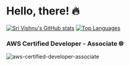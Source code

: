 # Hello, there! 🔥

[![Sri Vishnu's GitHub stats](https://github-readme-stats.vercel.app/api?username=devish99&include_all_commits=true&show_icons=true&count_private=true&show_icons=true)](https://github.com/devish99/github-readme-stats) [![Top Languages](https://github-readme-stats.vercel.app/api/top-langs/?username=devish99&layout=compact)](https://github.com/devish99/github-readme-stats) 

### AWS Certified Developer - Associate 🌐
![aws-certified-developer-associate](https://user-images.githubusercontent.com/54411695/200574348-40ae0dce-aa68-4e19-bcba-f1a8fd144a26.png)


              
<!--
**devish99/devish99** is a ✨ _special_ ✨ repository because its `README.md` (this file) appears on your GitHub profile.
[![Vishnu's GitHub stats](https://github-readme-stats.vercel.app/api?username=devish99&include_all_commits=true&show_icons=true&hide=issues,prs,stars,contribs&count_private=true&show_icons=true)](https://github.com/devish99/github-readme-stats)

Here are some ideas to get you started:

- 🔭 I’m currently working on ...
- 🌱 I’m currently learning ...
- 👯 I’m looking to collaborate on ...
- 🤔 I’m looking for help with ...
- 💬 Ask me about ...
- 📫 How to reach me: ...
- 😄 Pronouns: ...
- ⚡ Fun fact: ...
-->
